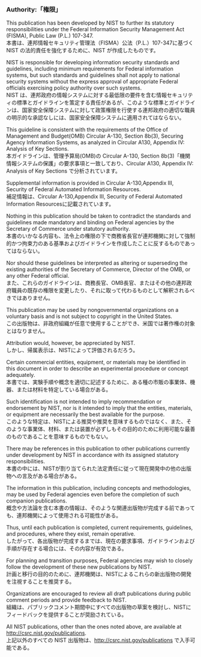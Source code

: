 ### Authority:「権限」  

This publication has been developed by NIST to further its statutory responsibilities under the Federal Information Security Management Act (FISMA), Public Law (P.L.) 107-347.  
本書は、連邦情報セキュリティ管理法（FISMA）公法（P.L.）107-347に基づく NIST の法的責任を強化するために、NIST が作成したものです。  

NIST is responsible for developing information security standards and guidelines, including minimum requirements for Federal information systems, but such standards and guidelines shall not apply to national security systems without the express approval of appropriate Federal officials exercising policy authority over such systems.  
NIST は、連邦政府の情報システムに対する最低限の要件を含む情報セキュリティの標準とガイドラインを策定する責任があるが、このような標準とガイドラインは、国家安全保障システムに対して政策権限を行使する連邦政府の適切な職員の明示的な承認なしには、国家安全保障システムに適用されてはならない。  

This guideline is consistent with the requirements of the Office of Management and Budget(OMB) Circular A-130, Section 8b(3), Securing Agency Information Systems, as analyzed in Circular A130, Appendix IV: Analysis of Key Sections.  
本ガイドラインは、管理予算局(OMB)の Circular A-130, Section 8b(3)「機関情報システムの保護」の要求事項と一致しており、Circular A130, Appendix IV: Analysis of Key Sections で分析されています。  

Supplemental information is provided in Circular A-130,Appendix III, Security of Federal Automated Information Resources.  
補足情報は、Circular A-130,Appendix III, Security of Federal Automated Information Resourcesに記載されています。

Nothing in this publication should be taken to contradict the standards and guidelines made mandatory and binding on Federal agencies by the Secretary of Commerce under statutory authority.  
本書のいかなる内容も、法令上の権限の下で商務省長官が連邦機関に対して強制的かつ拘束力のある基準およびガイドラインを作成したことに反するものであってはならない。  

Nor should these guidelines be interpreted as altering or superseding the existing authorities of the Secretary of Commerce, Director of the OMB, or any other Federal official.   
また、これらのガイドラインは、商務長官、OMB長官、またはその他の連邦政府職員の既存の権限を変更したり、それに取って代わるものとして解釈されるべきではありません。  

This publication may be used by nongovernmental organizations on a voluntary basis and is not subject to copyright in the United States.   
この出版物は、非政府組織が任意で使用することができ、米国では著作権の対象とはなりません。  

Attribution would, however, be appreciated by NIST.  
しかし、帰属表示は、NISTによって評価されるだろう。  



Certain commercial entities, equipment, or materials may be identified in this document in order to describe an experimental procedure or concept adequately.   
本書では、実験手順や概念を適切に記述するために、ある種の市販の事業体、機器、または材料を特定している場合がある。  

Such identification is not intended to imply recommendation or endorsement by NIST, nor is it intended to imply that the entities, materials, or equipment are necessarily the best available for the purpose.  
このような特定は、NISTによる推奨や推奨を意味するものではなく、また、そのような事業体、材料、または装置が必ずしもその目的のために利用可能な最善のものであることを意味するものでもない。  

There may be references in this publication to other publications currently under development by NIST in accordance with its assigned statutory responsibilities.  
本書の中には、NISTが割り当てられた法定責任に従って現在開発中の他の出版物への言及がある場合がある。 

The information in this publication, including concepts and methodologies, may be used by Federal agencies even before the completion of such companion publications.  
概念や方法論を含む本書の情報は、そのような関連出版物が完成する前であっても、連邦機関によって使用される可能性がある。

Thus, until each publication is completed, current requirements, guidelines, and procedures, where they exist, remain operative.  
したがって、各出版物が完成するまでは、現在の要求事項、ガイドラインおよび手順が存在する場合には、その内容が有効である。

For planning and transition purposes, Federal agencies may wish to closely follow the development of these new publications by NIST.  
計画と移行の目的のために、連邦機関は、NISTによるこれらの新出版物の開発を注視することを推奨する。  

Organizations are encouraged to review all draft publications during public comment periods and provide feedback to NIST.  
組織は、パブリックコメント期間中にすべての出版物の草案を検討し、NISTにフィードバックを提供することが奨励されている。  

 All NIST publications, other than the ones noted above, are available at http://csrc.nist.gov/publications.  
  上記以外のすべての NIST 出版物は、http://csrc.nist.gov/publications で入手可能である。
